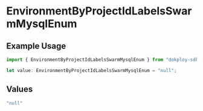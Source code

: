 # EnvironmentByProjectIdLabelsSwarmMysqlEnum

## Example Usage

```typescript
import { EnvironmentByProjectIdLabelsSwarmMysqlEnum } from "dokploy-sdk/models/operations";

let value: EnvironmentByProjectIdLabelsSwarmMysqlEnum = "null";
```

## Values

```typescript
"null"
```
